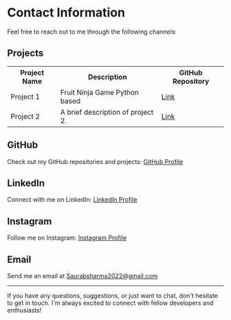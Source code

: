 <!DOCTYPE html>
<html>
<head>
<link rel="stylesheet" href="https://github.com/SaurabSharma09/WEB-DEV--Dot-batch--Home-Work/blob/main/readme-style">

</head>
<body>

<h1>Contact Information</h1>
<p>Feel free to reach out to me through the following channels:</p>
<section>
  <h2>Projects</h2>
  <table>
    <tr>
      <th>Project Name</th>
      <th>Description</th>
      <th>GitHub Repository</th>
    </tr>
    <tr>
      <td>Project 1</td>
      <td>Fruit Ninja Game Python based</td>
      <td><a href="https://github.com/SaurabSharma09/Fruit-Ninja-Game">Link</a></td>
    </tr>
    <tr>
      <td>Project 2</td>
      <td>A brief description of project 2.</td>
      <td><a href="https://github.com/YourGitHubUsername/project2">Link</a></td>
    </tr>
    <!-- Add more projects here -->
  </table>
</section>












<section>
  <h2>GitHub</h2>
  <p>Check out my GitHub repositories and projects: <a href="https://github.com/SaurabSharma09">GitHub Profile</a></p>
</section>

<section>
  <h2>LinkedIn</h2>
  <p>Connect with me on LinkedIn: <a href="https://www.linkedin.com/in/saurab-sharma-2b9927287/">LinkedIn Profile</a></p>
</section>

<section>
  <h2>Instagram</h2>
  <p>Follow me on Instagram: <a href="https://www.instagram.com/saurab__parashar__/">Instagram Profile</a></p>
</section>

<section>
  <h2>Email</h2>
  <p>Send me an email at <a href="mailto:Saurabsharma2022@gmail.com">Saurabsharma2022@gmail.com</a></p>
</section>



<hr>

<p>If you have any questions, suggestions, or just want to chat, don't hesitate to get in touch. I'm always excited to connect with fellow developers and enthusiasts!</p>

</body>
</html>
